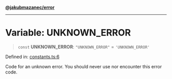 [**@jakubmazanec/error**](../README.md)

---

# Variable: UNKNOWN_ERROR

> `const` **UNKNOWN_ERROR**: `"UNKNOWN_ERROR"` = `'UNKNOWN_ERROR'`

Defined in:
[constants.ts:6](https://github.com/jakubmazanec/tools/blob/c36a857a499e2c0c4f38fc4405cb987b357adf10/packages/error/source/constants.ts#L6)

Code for an unknown error. You should never use nor encounter this error code.
